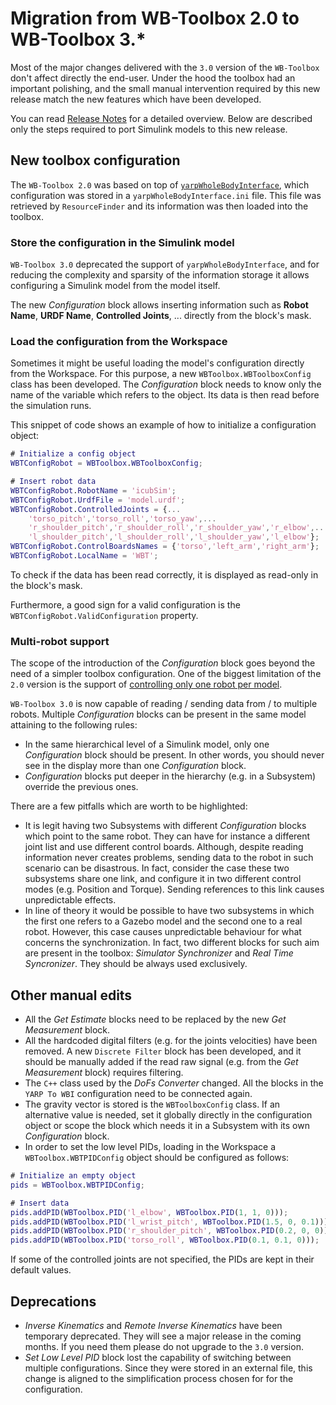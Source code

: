 # Migration from WB-Toolbox 2.0 to WB-Toolbox 3.*

Most of the major changes delivered with the `3.0` version of the `WB-Toolbox` don't affect directly the end-user. Under the hood the toolbox had an important polishing, and the small manual intervention required by this new release match the new features which have been developed.

You can read [Release Notes](https://github.com/robotology/WB-Toolbox/issues/65) for a detailed overview. Below are described only the steps required to port Simulink models to this new release.

## New toolbox configuration

The `WB-Toolbox 2.0` was based on top of [`yarpWholeBodyInterface`](https://github.com/robotology/yarp-wholebodyinterface), which configuration was stored in a `yarpWholeBodyInterface.ini` file. This file was retrieved by `ResourceFinder` and its information was then loaded into the toolbox.

### Store the configuration in the Simulink model

`WB-Toolbox 3.0` deprecated the support of `yarpWholeBodyInterface`, and for reducing the complexity and sparsity of the information storage it allows configuring a Simulink model from the model itself.

The new _Configuration_ block allows inserting information such as **Robot Name**, **URDF Name**, **Controlled Joints**, ... directly from the block's mask.

### Load the configuration from the Workspace

Sometimes it might be useful loading the model's configuration directly from the Workspace. For this purpose, a new `WBToolbox.WBToolboxConfig` class has been developed. The _Configuration_ block needs to know only the name of the variable which refers to the object. Its data is then read before the simulation runs.

This snippet of code shows an example of how to initialize a configuration object:

```matlab
# Initialize a config object
WBTConfigRobot = WBToolbox.WBToolboxConfig;

# Insert robot data
WBTConfigRobot.RobotName = 'icubSim';
WBTConfigRobot.UrdfFile = 'model.urdf';
WBTConfigRobot.ControlledJoints = {...
    'torso_pitch','torso_roll','torso_yaw',...
    'r_shoulder_pitch','r_shoulder_roll','r_shoulder_yaw','r_elbow',...
    'l_shoulder_pitch','l_shoulder_roll','l_shoulder_yaw','l_elbow'};
WBTConfigRobot.ControlBoardsNames = {'torso','left_arm','right_arm'};
WBTConfigRobot.LocalName = 'WBT';
```

To check if the data has been read correctly, it is displayed as read-only in the block's mask.

Furthermore, a good sign for a valid configuration is the `WBTConfigRobot.ValidConfiguration` property.

### Multi-robot support

The scope of the introduction of the _Configuration_ block goes beyond the need of a simpler toolbox configuration. One of the biggest limitation of the `2.0` version is the support of [controlling only one robot per model](https://github.com/robotology/WB-Toolbox/issues/37).

`WB-Toolbox 3.0` is now capable of reading / sending data from / to multiple robots. Multiple _Configuration_ blocks can be present in the same model attaining to the following rules:

* In the same hierarchical level of a Simulink model, only one _Configuration_
 block should be present. In other words, you should never see in the display more than one _Configuration_ block.
 * _Configuration_ blocks put deeper in the hierarchy (e.g. in a Subsystem) override the previous ones.

 There are a few pitfalls which are worth to be highlighted:

 * It is legit having two Subsystems with different _Configuration_ blocks which point to the same robot. They can have for instance a different joint list and use different control boards. Although, despite reading information never creates problems, sending data to the robot in such scenario can be disastrous. In fact, consider the case these two subsystems share one link, and configure it in two different control modes (e.g. Position and Torque). Sending references to this link causes unpredictable effects.
 * In line of theory it would be possible to have two subsystems in which the first one refers to a Gazebo model and the second one to a real robot. However, this case causes unpredictable behaviour for what concerns the synchronization. In fact, two different blocks for such aim are present in the toolbox: _Simulator Synchronizer_ and _Real Time Syncronizer_. They should be always used exclusively.

## Other manual edits

* All the _Get Estimate_ blocks need to be replaced by the new _Get Measurement_ block.
* All the hardcoded digital filters (e.g. for the joints velocities) have been removed. A new `Discrete Filter` block has been developed, and it should be manually added if the read raw signal (e.g. from the _Get Measurement_ block) requires filtering.
* The `C++` class used by the _DoFs Converter_ changed. All the blocks in the `YARP To WBI` configuration need to be connected again.
* The gravity vector is stored is the `WBToolboxConfig` class. If an alternative value is needed, set it globally directly in the configuration object or scope the block which needs it in a Subsystem with its own _Configuration_ block.
* In order to set the low level PIDs, loading in the Workspace a `WBToolbox.WBTPIDConfig` object should be configured as follows:

```matlab
# Initialize an empty object
pids = WBToolbox.WBTPIDConfig;

# Insert data
pids.addPID(WBToolbox.PID('l_elbow', WBToolbox.PID(1, 1, 0)));
pids.addPID(WBToolbox.PID('l_wrist_pitch', WBToolbox.PID(1.5, 0, 0.1)));
pids.addPID(WBToolbox.PID('r_shoulder_pitch', WBToolbox.PID(0.2, 0, 0)));
pids.addPID(WBToolbox.PID('torso_roll', WBToolbox.PID(0.1, 0.1, 0)));
```

If some of the controlled joints are not specified, the PIDs are kept in their default values.


## Deprecations

* _Inverse Kinematics_ and _Remote Inverse Kinematics_ have been temporary deprecated. They will see a major release in the coming months. If you need them please do not upgrade to the `3.0` version.
* _Set Low Level PID_ block lost the capability of switching between multiple configurations. Since they were stored in an external file, this change is aligned to the simplification process chosen for for the configuration.
